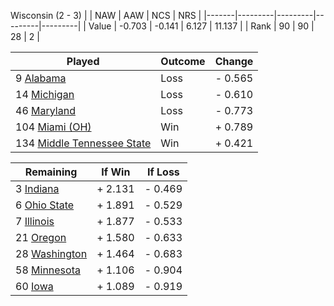 Wisconsin (2 - 3)
|       |   NAW   |   AAW   |   NCS   |   NRS   |
|-------|---------|---------|---------|---------|
| Value |  -0.703 |  -0.141 |   6.127 |  11.137 |
| Rank  |      90 |      90 |      28 |       2 |

| Played                    | Outcome    |  Change  |
|---------------------------|------------|----------|
|   9 [Alabama               ](Alabama.md)| Loss       | -  0.565 |
|  14 [Michigan              ](Michigan.md)| Loss       | -  0.610 |
|  46 [Maryland              ](Maryland.md)| Loss       | -  0.773 |
| 104 [Miami (OH)            ](MiamiOH.md)| Win        | +  0.789 |
| 134 [Middle Tennessee State](MiddleTennesseeState.md)| Win        | +  0.421 |

| Remaining                 |  If Win  |  If Loss |
|---------------------------|----------|----------|
|   3 [Indiana               ](Indiana.md)| +  2.131 | -  0.469 |
|   6 [Ohio State            ](OhioState.md)| +  1.891 | -  0.529 |
|   7 [Illinois              ](Illinois.md)| +  1.877 | -  0.533 |
|  21 [Oregon                ](Oregon.md)| +  1.580 | -  0.633 |
|  28 [Washington            ](Washington.md)| +  1.464 | -  0.683 |
|  58 [Minnesota             ](Minnesota.md)| +  1.106 | -  0.904 |
|  60 [Iowa                  ](Iowa.md)| +  1.089 | -  0.919 |

